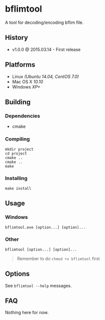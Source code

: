 # bflimtool

A tool for decoding/encoding bflim file.

## History

- v1.0.0 @ 2015.03.14 - First release

## Platforms

- Linux *(Ubuntu 14.04, CentOS 7.0)*
- Mac OS X *10.10*
- Windows *XP+*

## Building

### Dependencies

- cmake

### Compiling

~~~
mkdir project
cd project
cmake ..
cmake ..
make
~~~

### Installing

~~~
make install
~~~

## Usage

### Windows

~~~
bflimtool.exe [option...] [option]...
~~~

### Other

~~~
bflimtool [option...] [option]...
~~~

> Remember to do `chmod +x bflimtool` first

## Options

See `bflimtool --help` messages.

## FAQ

Nothing here for now.
